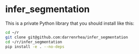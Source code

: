 # infer_segmentation

This is a private Python library that you should install like this:

```bash
cd ~/r
git clone git@github.com:darrenrhea/infer_segmentation
cd ~/r/infer_segmentation
pip install -e . --no-deps
```
